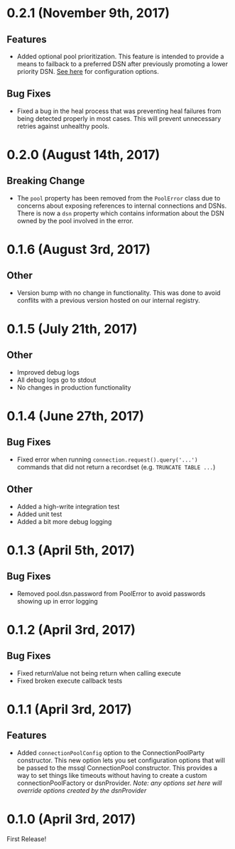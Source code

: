 # 0.2.1 (November 9th, 2017)

## Features

- Added optional pool prioritization. This feature is intended to provide a means to failback to a preferred DSN after previously promoting a lower priority DSN. [See here](API.md#new-connectionpoolpartyconfig-cb) for configuration options.

## Bug Fixes

- Fixed a bug in the heal process that was preventing heal failures from being detected properly in most cases. This will prevent unnecessary retries against unhealthy pools.

# 0.2.0 (August 14th, 2017)

## Breaking Change

- The `pool` property has been removed from the `PoolError` class due to concerns about exposing references to internal connections and DSNs. There is now a `dsn` property which contains information about the DSN owned by the pool involved in the error.

# 0.1.6 (August 3rd, 2017)

## Other

- Version bump with no change in functionality. This was done to avoid conflits with a previous version hosted on our internal registry.

# 0.1.5 (July 21th, 2017)

## Other

- Improved debug logs
- All debug logs go to stdout
- No changes in production functionality

# 0.1.4 (June 27th, 2017)

## Bug Fixes

- Fixed error when running `connection.request().query('...')` commands that did not return a recordset (e.g. `TRUNCATE TABLE ...`)

## Other

- Added a high-write integration test
- Added unit test
- Added a bit more debug logging

# 0.1.3 (April 5th, 2017)

## Bug Fixes

- Removed pool.dsn.password from PoolError to avoid passwords showing up in error logging

# 0.1.2 (April 3rd, 2017)

## Bug Fixes

- Fixed returnValue not being return when calling execute
- Fixed broken execute callback tests

# 0.1.1 (April 3rd, 2017)

## Features

- Added `connectionPoolConfig` option to the ConnectionPoolParty constructor. This new option lets you set configuration options that will be passed to the mssql ConnectionPool constructor. This provides a way to set things like timeouts without having to create a custom connectionPoolFactory or dsnProvider. _Note: any options set here will override options created by the dsnProvider_

# 0.1.0 (April 3rd, 2017)

First Release!
